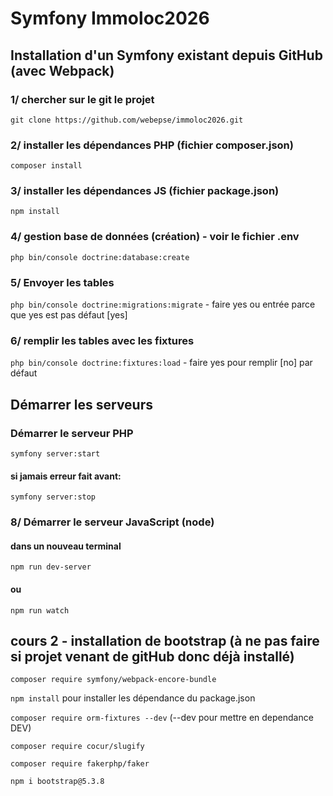 # Symfony Immoloc2026

## Installation d'un Symfony existant depuis GitHub (avec Webpack)
### 1/ chercher sur le git le projet
```git clone https://github.com/webepse/immoloc2026.git```
### 2/ installer les dépendances PHP (fichier composer.json)
```composer install```
### 3/ installer les dépendances JS (fichier package.json)
```npm install```
### 4/ gestion base de données (création) - voir le fichier .env
```php bin/console doctrine:database:create```
### 5/ Envoyer les tables
```php bin/console doctrine:migrations:migrate``` - faire yes ou entrée parce que yes est pas défaut [yes]
### 6/ remplir les tables avec les fixtures
```php bin/console doctrine:fixtures:load``` - faire yes pour remplir [no] par défaut

## Démarrer les serveurs
### Démarrer le serveur PHP
```symfony server:start```
#### si jamais erreur fait avant:
```symfony server:stop```

### 8/ Démarrer le serveur JavaScript (node)
#### dans un nouveau terminal
```npm run dev-server```
#### ou
```npm run watch```

## cours 2 - installation de bootstrap (à ne pas faire si projet venant de gitHub donc déjà installé)
```composer require symfony/webpack-encore-bundle```

```npm install``` pour installer les dépendance du package.json

```composer require orm-fixtures --dev``` (--dev pour mettre en dependance DEV)

```composer require cocur/slugify```

```composer require fakerphp/faker```

```npm i bootstrap@5.3.8```




